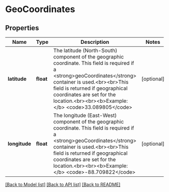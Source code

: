# GeoCoordinates

## Properties
Name | Type | Description | Notes
------------ | ------------- | ------------- | -------------
**latitude** | **float** | The latitude (North-South) component of the geographic coordinate. This field is required if a &lt;strong&gt;geoCoordinates&lt;/strong&gt; container is used.&lt;br&gt;&lt;br&gt;This field is returned if geographical coordinates are set for the location.&lt;br&gt;&lt;br&gt;&lt;b&gt;Example:&lt;/b&gt; &lt;code&gt;33.089805&lt;/code&gt; | [optional] 
**longitude** | **float** | The longitude (East-West) component of the geographic coordinate. This field is required if a &lt;strong&gt;geoCoordinates&lt;/strong&gt; container is used.&lt;br&gt;&lt;br&gt;This field is returned if geographical coordinates are set for the location.&lt;br&gt;&lt;br&gt;&lt;b&gt;Example:&lt;/b&gt; &lt;code&gt;-88.709822&lt;/code&gt; | [optional] 

[[Back to Model list]](../../README.md#documentation-for-models) [[Back to API list]](../../README.md#documentation-for-api-endpoints) [[Back to README]](../../README.md)

